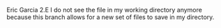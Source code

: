 Eric Garcia
2.E I do not see the file in my working directory anymore because this branch
allows for a new set of files to save in my directory.